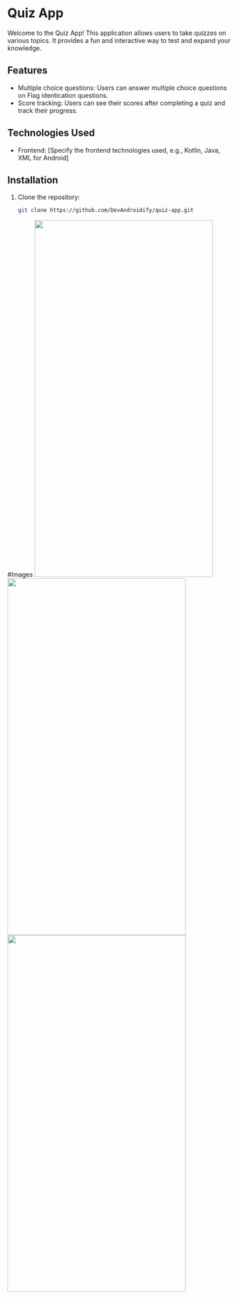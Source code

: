 # Quiz App

Welcome to the Quiz App! This application allows users to take quizzes on various topics. It provides a fun and interactive way to test and expand your knowledge.

## Features

- Multiple choice questions: Users can answer multiple choice questions on Flag identication questions.
- Score tracking: Users can see their scores after completing a quiz and track their progress.

## Technologies Used

- Frontend: [Specify the frontend technologies used, e.g., Kotlin, Java, XML for Android]

## Installation

1. Clone the repository:
   ```bash
   git clone https://github.com/DevAndroidify/quiz-app.git


#Images
<img src="https://github.com/DevAndroidify/quiz_kotlin/assets/138611123/3fa87430-3546-4a08-a200-cf2554428986" width="400" height="800"/>
<img src="https://github.com/DevAndroidify/quiz_kotlin/assets/138611123/a40d9200-5031-4aaa-8225-0d85f1b7f025" width="400" height="800"/>
<img src="https://github.com/DevAndroidify/quiz_kotlin/assets/138611123/eae9e62f-0afa-4569-a5a0-ea7494810340" width="400" height="800"/>

